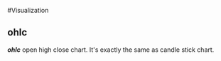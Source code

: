 #Visualization
## ohlc
***ohlc*** open high close chart.
It's exactly the same as candle stick chart.

<!--stackedit_data:
eyJoaXN0b3J5IjpbLTU4MTMzNDc5Nl19
-->